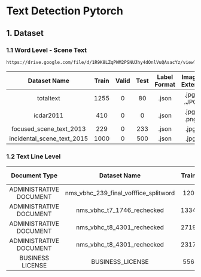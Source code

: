 # Text Detection Pytorch

## 1. Dataset

### 1.1 Word Level - Scene Text

```bash
https://drive.google.com/file/d/1R9K8LZqPWM2PSNUJhy4dOnlVuQAsacYz/view?usp=sharing
```

|Dataset Name|Train|Valid|Test|Label Format|Image Extent|
|:----------:|:---:|:---:|:--:|:----------:|:----------:|
|totaltext|1255|0|80|.json|.jpg, .JPG|
|icdar2011|410|0|0|.json|.jpg, .png|
|focused_scene_text_2013|229|0|233|.json|.jpg|
|incidental_scene_text_2015|1000|0|500|.json|.jpg|

### 1.2 Text Line Level

|Document Type|Dataset Name|Train|Valid|Test|Label Format|
|:-----------:|:----------:|:---:|:---:|:--:|:----------:|
|ADMINISTRATIVE DOCUMENT|nms_vbhc_239_final_vofffice_splitword|120|37|30|json|
|ADMINISTRATIVE DOCUMENT|nms_vbhc_t7_1746_rechecked|1334|332|494|json|
|ADMINISTRATIVE DOCUMENT|nms_vbhc_t8_4301_rechecked|2719|850|679|json|
|ADMINISTRATIVE DOCUMENT|nms_vbhc_t8_4301_rechecked|2317|724|579|json|
|BUSINESS LICENSE|BUSINESS_LICENSE|556|174|138|json|
